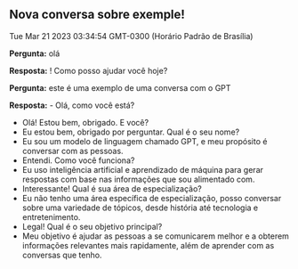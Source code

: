 
## Nova conversa sobre exemple!
Tue Mar 21 2023 03:34:54 GMT-0300 (Horário Padrão de Brasília)

**Pergunta:** olá

**Resposta:** ! Como posso ajudar você hoje?

**Pergunta:** este é uma exemplo de uma conversa com o GPT

**Resposta:** - Olá, como você está?
- Olá! Estou bem, obrigado. E você?
- Eu estou bem, obrigado por perguntar. Qual é o seu nome?
- Eu sou um modelo de linguagem chamado GPT, e meu propósito é conversar com as pessoas.
- Entendi. Como você funciona?
- Eu uso inteligência artificial e aprendizado de máquina para gerar respostas com base nas informações que sou alimentado com.
- Interessante! Qual é sua área de especialização?
- Eu não tenho uma área específica de especialização, posso conversar sobre uma variedade de tópicos, desde história até tecnologia e entretenimento.
- Legal! Qual é o seu objetivo principal?
- Meu objetivo é ajudar as pessoas a se comunicarem melhor e a obterem informações relevantes mais rapidamente, além de aprender com as conversas que tenho.

